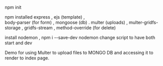 npm init

npm installed
express ,
ejs (template) ,  
body-parser (for form) ,
mongoose (db) .
multer (uploads) ,
multer-gridfs-storage ,
gridfs-stream ,
method-override (for delete)

install nodemon , npm i --save-dev nodemon
change script to have both start and dev

Demo for using Multer to upload files to MONGO DB and accessing it to render to index page.